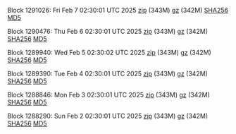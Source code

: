 Block 1291026: Fri Feb  7 02:30:01 UTC 2025 [zip](https://files.01coin.io/mainnet/2025-02-07/bootstrap.dat.zip) (343M) [gz](https://files.01coin.io/mainnet/2025-02-07/bootstrap.dat.tar.gz) (342M) [SHA256](https://files.01coin.io/mainnet/2025-02-07/sha256.txt) [MD5](https://files.01coin.io/mainnet/2025-02-07/md5.txt)

Block 1290476: Thu Feb  6 02:30:01 UTC 2025 [zip](https://files.01coin.io/mainnet/2025-02-06/bootstrap.dat.zip) (343M) [gz](https://files.01coin.io/mainnet/2025-02-06/bootstrap.dat.tar.gz) (342M) [SHA256](https://files.01coin.io/mainnet/2025-02-06/sha256.txt) [MD5](https://files.01coin.io/mainnet/2025-02-06/md5.txt)

Block 1289940: Wed Feb  5 02:30:02 UTC 2025 [zip](https://files.01coin.io/mainnet/2025-02-05/bootstrap.dat.zip) (343M) [gz](https://files.01coin.io/mainnet/2025-02-05/bootstrap.dat.tar.gz) (342M) [SHA256](https://files.01coin.io/mainnet/2025-02-05/sha256.txt) [MD5](https://files.01coin.io/mainnet/2025-02-05/md5.txt)

Block 1289390: Tue Feb  4 02:30:01 UTC 2025 [zip](https://files.01coin.io/mainnet/2025-02-04/bootstrap.dat.zip) (343M) [gz](https://files.01coin.io/mainnet/2025-02-04/bootstrap.dat.tar.gz) (342M) [SHA256](https://files.01coin.io/mainnet/2025-02-04/sha256.txt) [MD5](https://files.01coin.io/mainnet/2025-02-04/md5.txt)

Block 1288846: Mon Feb  3 02:30:01 UTC 2025 [zip](https://files.01coin.io/mainnet/2025-02-03/bootstrap.dat.zip) (343M) [gz](https://files.01coin.io/mainnet/2025-02-03/bootstrap.dat.tar.gz) (342M) [SHA256](https://files.01coin.io/mainnet/2025-02-03/sha256.txt) [MD5](https://files.01coin.io/mainnet/2025-02-03/md5.txt)

Block 1288290: Sun Feb  2 02:30:01 UTC 2025 [zip](https://files.01coin.io/mainnet/2025-02-02/bootstrap.dat.zip) (343M) [gz](https://files.01coin.io/mainnet/2025-02-02/bootstrap.dat.tar.gz) (342M) [SHA256](https://files.01coin.io/mainnet/2025-02-02/sha256.txt) [MD5](https://files.01coin.io/mainnet/2025-02-02/md5.txt)
